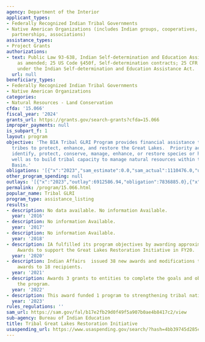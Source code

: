 ```yaml
---
agency: Department of the Interior
applicant_types:
- Federally Recognized Indian Tribal Governments
- Native American Organizations (includes Indian groups, cooperatives, corporations,
  partnerships, associations)
assistance_types:
- Project Grants
authorizations:
- text: Public Law 93-638, Indian Self-determination and Education Assistance Act,
    as amended; 25 US Code §450f, Self-determination contracts; 25 CFR Part 900, Contracts
    under the Indian Self-determination and Education Assistance Act.
  url: null
beneficiary_types:
- Federally Recognized Indian Tribal Governments
- Native American Organizations
categories:
- Natural Resources - Land Conservation
cfda: '15.066'
fiscal_year: '2024'
grants_url: https://grants.gov/search-grants?cfda=15.066
improper_payments: null
is_subpart_f: 1
layout: program
objective: 'The BIA Tribal GLRI Program provides financial assistance to Great Lakes
  tribes to protect, enhance, and restore the Great Lakes.  Priority actions are to:
  identify, protect, conserve, manage, enhance, or restore species or habitat, as
  well as to build tribal capacity to manage natural resources within the Great Lakes
  Basin.'
obligations: '[{"x":"2023","sam_estimate":0.0,"sam_actual":1110476.0,"usa_spending_actual":12968461.6},{"x":"2024","sam_estimate":0.0,"sam_actual":2044381.0,"usa_spending_actual":2361881.0},{"x":"2025","sam_estimate":0.0,"sam_actual":1100000.0,"usa_spending_actual":1982578.0}]'
other_program_spending: null
outlays: '[{"x":"2023","outlay":6912586.94,"obligation":7836885.0},{"x":"2024","outlay":248116.0,"obligation":595161.0},{"x":"2025","outlay":0.0,"obligation":1457983.0}]'
permalink: /program/15.066.html
popular_name: Tribal GLRI
program_type: assistance_listing
results:
- description: No data available. No information Available.
  year: '2016'
- description: No information Available.
  year: '2017'
- description: No information Available.
  year: '2018'
- description: IA fulfilled its program objectives by awarding approximately 23 Self-Determination
    Awards to support the Great Lakes Restoration Initiative in FY20.
  year: '2020'
- description: Indian Affairs  issued 38 new awards and modifications to existing
    awards to 18 recipients.
  year: '2021'
- description: Awards 3 grants to entities to complete the goals and objectives of
    the program.
  year: '2022'
- description: This award funded 1 program to strengthening tribal nations.
  year: '2023'
rules_regulations: ''
sam_url: https://sam.gov/fal/b17e2fb29d0f49f5a907b0ae4b8417c2/view
sub-agency: Bureau of Indian Education
title: Tribal Great Lakes Restoration Initiative
usaspending_url: https://www.usaspending.gov/search/?hash=4bb39745d285c24bf86178412efaa257
---
```

